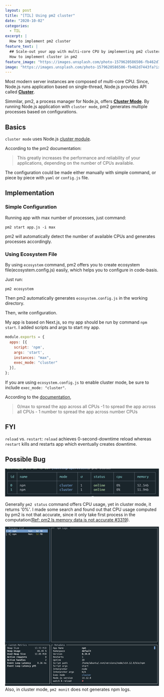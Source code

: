 ```yaml
---
layout: post
title: "[TIL] Using pm2 cluster"
date: "2020-10-02"
categories:
  - TIL
excerpt: |
  How to implement pm2 cluster
feature_text: |
  ## Scale-out your app with multi-core CPU by implementing pm2 cluster
  How to implement cluster in pm2
feature_image: "https://images.unsplash.com/photo-1579620586506-fb462d7443fa?ixlib=rb-1.2.1&ixid=eyJhcHBfaWQiOjEyMDd9&auto=format&fit=crop&w=2294&q=800"
image: "https://images.unsplash.com/photo-1579620586506-fb462d7443fa?ixlib=rb-1.2.1&ixid=eyJhcHBfaWQiOjEyMDd9&auto=format&fit=crop&w=2294&q=80"
---
```


Most modern server instances are composed of multi-core CPU.
Since, Node.js runs application based on single-thread, Node.js provides API called **[Cluster](https://nodejs.org/api/cluster.html)**.

Simmilar, pm2, a process manager for Node.js, offers **[Cluster Mode](https://pm2.keymetrics.io/docs/usage/cluster-mode/)**.
By running Node.js application with `cluster mode`, pm2 generates multiple processes based on configurations.

## Basics
`cluster mode` uses Node.js [cluster module](https://nodejs.org/api/cluster.html).

According to the pm2 documentation:
> This greatly increases the performance and reliability of your applications, depending on the number of CPUs available. 

The configuration could be made either manually with simple command, or piece by piece with `yaml` or `config.js` file.

## Implementation
### Simple Configuration
Running app with max number of processes, just command:
```
pm2 start app.js -i max
```

pm2 will automatically detect the number of available CPUs and generates processes accordingly.

### Using Ecosystem File
By using `ecosystem` command, pm2 offers you to create ecosystem file(ecosystem.config.js) easily, which helps you to configure in code-basis.

Just run:
```
pm2 ecosystem
```

Then pm2 automatically generates `ecosystem.config.js` in the working directory.

Then, write configuration.

My app is based on Next.js, so my app should be run by command `npm start`. I added scripts and args to start my app.
```javascript
module.exports = {
  apps: [{
    script: 'npm',
    args: 'start',
    instances: "max",
    exec_mode: "cluster"
  }],
};
```

If you are using `ecosystem.config.js` to enable cluster mode, be sure to include `exec_mode: "cluster"`.

According to the [documentation](https://pm2.keymetrics.io/docs/usage/cluster-mode/),
> 0/max to spread the app across all CPUs
> -1 to spread the app across all CPUs - 1
> number to spread the app across number CPUs


## FYI
`reload` vs. `restart`:
`reload` achieves 0-second-downtime reload whereas `restart` kills and restarts app which eventually creates downtime.

## Possible Bug
![cpu-usage-0](https://raw.githubusercontent.com/ChaeWonKong/image-resource/master/pm2-1.png?raw=true)

Generally `pm2 status` command offers CPU usage, yet in cluster mode, it returns '0%'.
I made some search and found out that CPU usage computed by pm2 is not that accurate, since it only take first process in the computation([Ref: pm2 ls memory data is not accurate #3319](https://github.com/Unitech/pm2/issues/3319)).

![log-not-available](https://raw.githubusercontent.com/ChaeWonKong/image-resource/master/pm2-2.png?raw=true)
Also, in cluster mode, `pm2 monit` does not generates npm logs.

